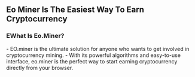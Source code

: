<h2>Eo Miner Is The Easiest Way To Earn Cryptocurrency</h2>
<h3>EWhat Is Eo.Miner?</h3>
- EO.miner is the ultimate solution for anyone who wants to get involved in cryptocurrency mining. 
- With its powerful algorithms and easy-to-use interface, eo.miner is the perfect way to start earning cryptocurrency directly from your browser.
